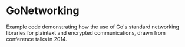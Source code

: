 GoNetworking
============

Example code demonstrating how the use of Go's standard networking libraries for plaintext and encrypted communications, drawn from conference talks in 2014.
